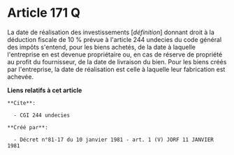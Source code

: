 # Article 171 Q

La date de réalisation des investissements [*définition*] donnant droit à la déduction fiscale de 10 % prévue à l'article 244
undecies du code général des impôts s'entend, pour les biens achetés, de la date à laquelle l'entreprise en est devenue
propriétaire ou, en cas de réserve de propriété au profit du fournisseur, de la date de livraison du bien. Pour les biens
créés par l'entreprise, la date de réalisation est celle à laquelle leur fabrication est achevée.

**Liens relatifs à cet article**

	**Cite**:

	  - CGI 244 undecies

	**Créé par**:

	  - Décret n°81-17 du 10 janvier 1981 - art. 1 (V) JORF 11 JANVIER 1981
